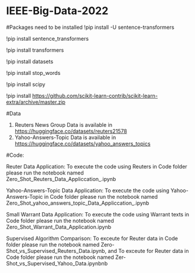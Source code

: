 # IEEE-Big-Data-2022

#Packages need to be installed
!pip install -U sentence-transformers

!pip install sentence_transformers

!pip install transformers

!pip install datasets

!pip install stop_words

!pip install scipy 

!pip install https://github.com/scikit-learn-contrib/scikit-learn-extra/archive/master.zip


#Data 

1. Reuters News Group Data is available in https://huggingface.co/datasets/reuters21578 
2. Yahoo-Answers-Topic Data is available in  https://huggingface.co/datasets/yahoo_answers_topics

#Code:

Reuter Data Application: To execute the code using Reuters in Code folder please run the notebook named Zero_Shot_Reuters_Data_Appliccation_.ipynb

Yahoo-Answers-Topic Data Application: To execute the code using Yahoo-Answers-Topic in Code folder please run the notebook named Zero_Shot_yahoo_answers_topic_Data_Appliccation_.ipynb

Small Warrant Data Application: To execute the code using Warrant texts in Code folder please run the notebook named Zero_Shot_Warrant_Data_Application.ipynb

Supervised Algorithm Comparison: To exceute for Reuter data in Code folder please run the notebook named Zero-Shot_vs_Supervised_Reuters_Data.ipynb, and To exceute for Reuter data in Code folder please run the notebook named Zer-Shot_vs_Supervised_Yahoo_Data.ipynbnb


